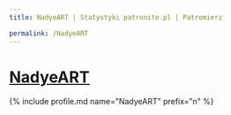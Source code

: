 ```yaml
---
title: NadyeART | Statystyki patronite.pl | Patromierz

permalink: /NadyeART
---
```


# [NadyeART](https://patronite.pl/NadyeART)

{% include profile.md name="NadyeART" prefix="n" %}
